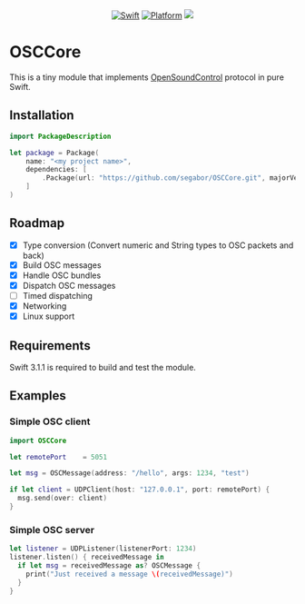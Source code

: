 <div align="center">
    <a href="https://swift.org"><img src="https://img.shields.io/badge/Swift-3.0-orange.svg?style=flat" alt="Swift" /></a>
    <a href="https://swift.org"><img src="https://img.shields.io/badge/Platforms-OS%20X%20--%20Linux-lightgray.svg?style=flat" alt="Platform" /></a>
    <a href="https://travis-ci.org/segabor/OSCCore" alt="Travis"><img src="https://travis-ci.org/segabor/OSCCore.svg?branch=master"></a>
</div>

# OSCCore

This is a tiny module that implements [OpenSoundControl](http://opensoundcontrol.org/spec-1_0) protocol in pure Swift.

## Installation

```swift
import PackageDescription

let package = Package(
    name: "<my project name>",
    dependencies: [
        .Package(url: "https://github.com/segabor/OSCCore.git", majorVersion: 0)
    ]
)
```

## Roadmap

- [x] Type conversion (Convert numeric and String types to OSC packets and back)
- [x] Build OSC messages
- [x] Handle OSC bundles
- [x] Dispatch OSC messages
- [ ] Timed dispatching
- [x] Networking
- [x] Linux support

## Requirements

Swift 3.1.1 is required to build and test the module.

## Examples

### Simple OSC client

```swift
import OSCCore

let remotePort    = 5051

let msg = OSCMessage(address: "/hello", args: 1234, "test")

if let client = UDPClient(host: "127.0.0.1", port: remotePort) {
  msg.send(over: client)
}
```

### Simple OSC server

```swift
let listener = UDPListener(listenerPort: 1234)
listener.listen() { receivedMessage in
  if let msg = receivedMessage as? OSCMessage {
    print("Just received a message \(receivedMessage)")
  }
}
```

